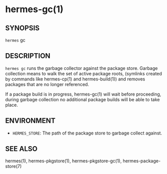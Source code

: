 hermes-gc(1) 
============

## SYNOPSIS

`hermes` gc 

## DESCRIPTION

`hermes gc` runs the garbage collector against the package store. Garbage collection means to walk the 
set of active package roots, (symlinks created by commands like hermes-cp(1) and hermes-build(1)) and
removes packages that are no longer referenced.

If a package build is in progress, hermes-gc(1) will wait before proceeding, during garbage collection
no additional package builds will be able to take place.

## ENVIRONMENT

  * `HERMES_STORE`:
    The path of the package store to garbage collect against.

## SEE ALSO

hermes(1), hermes-pkgstore(1), hermes-pkgstore-gc(1), hermes-package-store(7)
